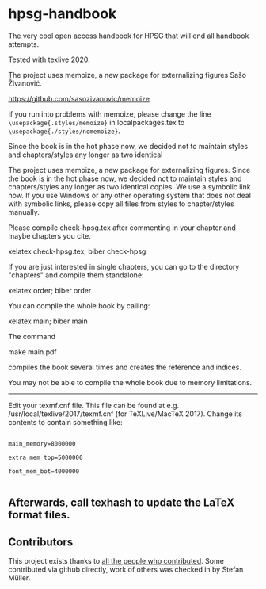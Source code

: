 # hpsg-handbook
The very cool open access handbook for HPSG that will end all handbook attempts.


Tested with texlive 2020. 

The project uses memoize, a new package for externalizing figures Sašo Živanović. 

https://github.com/sasozivanovic/memoize

If you run into problems with memoize, please change the line `\usepackage{.styles/memoize}` in
localpackages.tex to `\usepackage{./styles/nomemoize}`.


Since the book is in the hot phase now, we decided not to maintain styles and chapters/styles any longer as two identical

The project uses memoize, a new package for externalizing figures. Since the book is in the hot
phase now, we decided not to maintain styles and chapters/styles any longer as two identical
copies. We use a symbolic link now. If you use Windows or any other operating system that does not
deal with symbolic links, please copy all files from styles to chapter/styles manually.


Please compile check-hpsg.tex after commenting in your chapter and maybe chapters you cite.

xelatex check-hpsg.tex; biber check-hpsg

If you are just interested in single chapters, you can go to the directory "chapters" and compile them standalone:

xelatex order; biber order


You can compile the whole book by calling:

xelatex main; biber main

The command

make main.pdf

compiles the book several times and creates the reference and indices.

You may not be able to compile the whole book due to memory limitations.

-------------------------------
Edit your texmf.cnf file. This file can be found at e.g. /usr/local/texlive/2017/texmf.cnf (for TeXLive/MacTeX 2017). Change its contents to contain something like:

<code>
main_memory=8000000<br>
extra_mem_top=5000000<br>
font_mem_bot=4000000<br>
</code>


Afterwards, call texhash to update the LaTeX format files.
------------------------------- 




## Contributors

This project exists thanks to <a href="https://github.com/langsci/hpsg-handbook/graphs/contributors">all the people who contributed</a>. Some contributed via github directly, work of others was checked in by Stefan Müller.


<!-- img src="https://opencollective.com/shields/contributors.svg?width=890" />




## Externalization

Externalization works by compiling the chapters or main.tex with the -shell-escape directive. A much fast way is to use a python script. To do this, you need to install python3 and a python module for manipulating PDFs:

brew cask install python

and you have to install the pdfrw module:

python3 -m pip install pdfrw

After having done this, you can call the script like this (assuming that you xelatexed main.tex once):

python3 memomanager.py split main.mmz
